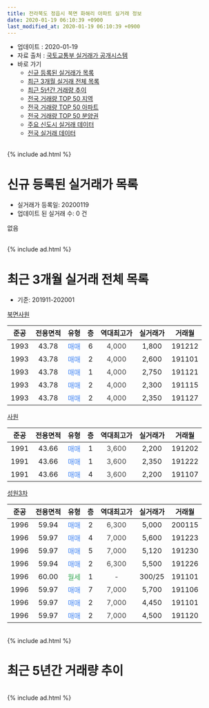```yaml
---
title: 전라북도 정읍시 북면 화해리 아파트 실거래 정보
date: 2020-01-19 06:10:39 +0900
last_modified_at: 2020-01-19 06:10:39 +0900
---
```


* 업데이트 : 2020-01-19
* 자료 출처 : [국토교통부 실거래가 공개시스템](http://rt.molit.go.kr)
* 바로 가기
    * [신규 등록된 실거래가 목록](#신규-등록된-실거래가-목록)
    * [최근 3개월 실거래 전체 목록](#최근-3개월-실거래-전체-목록)
    * [최근 5년간 거래량 추이](#최근-5년간-거래량-추이)
    * [전국 거래량 TOP 50 지역](https://apt-info.github.io/apt-trade-info/최근-3개월-전국에서-가장-거래가-많이-발생한-지역)
    * [전국 거래량 TOP 50 아파트](https://apt-info.github.io/apt-trade-info/최근-3개월-전국에서-가장-거래가-많이-발생한-아파트)
    * [전국 거래량 TOP 50 분양권](https://apt-info.github.io/apt-trade-info/최근-3개월-전국에서-가장-거래가-많이-발생한-분양권)
    * [주요 신도시 실거래 데이터](https://apt-info.github.io/apt-trade-info/주요-신도시)
    * [전국 실거래 데이터](https://apt-info.github.io/apt-trade-info/전국)
<br>
{% include ad.html %}
<br>

# 신규 등록된 실거래가 목록
* 실거래가 등록일: 20200119
* 업데이트 된 실거래 수: 0 건

없음

<br>
{% include ad.html %}
<br>

# 최근 3개월 실거래 전체 목록
* 기준: 201911-202001


[북면사원](https://search.naver.com/search.naver?query=%EC%A0%84%EB%9D%BC%EB%B6%81%EB%8F%84+%EC%A0%95%EC%9D%8D%EC%8B%9C+%EB%B6%81%EB%A9%B4+%ED%99%94%ED%95%B4%EB%A6%AC+%EB%B6%81%EB%A9%B4%EC%82%AC%EC%9B%90)

|준공|전용면적|유형|층|역대최고가|실거래가|거래월|
|:---:|:---:|:---:|:---:|:---:|:---:|:---:|
|1993|43.78|<span style="color:#4285f3">매매</span>|6|<span style="color:#444444">4,000</span>|1,800|191212|
|1993|43.78|<span style="color:#4285f3">매매</span>|2|<span style="color:#444444">4,000</span>|2,600|191101|
|1993|43.78|<span style="color:#4285f3">매매</span>|1|<span style="color:#444444">4,000</span>|2,750|191121|
|1993|43.78|<span style="color:#4285f3">매매</span>|2|<span style="color:#444444">4,000</span>|2,300|191115|
|1993|43.78|<span style="color:#4285f3">매매</span>|2|<span style="color:#444444">4,000</span>|2,350|191127|

[사원](https://search.naver.com/search.naver?query=%EC%A0%84%EB%9D%BC%EB%B6%81%EB%8F%84+%EC%A0%95%EC%9D%8D%EC%8B%9C+%EB%B6%81%EB%A9%B4+%ED%99%94%ED%95%B4%EB%A6%AC+%EC%82%AC%EC%9B%90)

|준공|전용면적|유형|층|역대최고가|실거래가|거래월|
|:---:|:---:|:---:|:---:|:---:|:---:|:---:|
|1991|43.66|<span style="color:#4285f3">매매</span>|1|<span style="color:#444444">3,600</span>|2,200|191202|
|1991|43.66|<span style="color:#4285f3">매매</span>|1|<span style="color:#444444">3,600</span>|2,350|191222|
|1991|43.66|<span style="color:#4285f3">매매</span>|4|<span style="color:#444444">3,600</span>|2,200|191107|

[성원3차](https://search.naver.com/search.naver?query=%EC%A0%84%EB%9D%BC%EB%B6%81%EB%8F%84+%EC%A0%95%EC%9D%8D%EC%8B%9C+%EB%B6%81%EB%A9%B4+%ED%99%94%ED%95%B4%EB%A6%AC+%EC%84%B1%EC%9B%903%EC%B0%A8)

|준공|전용면적|유형|층|역대최고가|실거래가|거래월|
|:---:|:---:|:---:|:---:|:---:|:---:|:---:|
|1996|59.94|<span style="color:#4285f3">매매</span>|2|<span style="color:#444444">6,300</span>|5,000|200115|
|1996|59.97|<span style="color:#4285f3">매매</span>|4|<span style="color:#444444">7,000</span>|5,600|191223|
|1996|59.97|<span style="color:#4285f3">매매</span>|5|<span style="color:#444444">7,000</span>|5,120|191230|
|1996|59.94|<span style="color:#4285f3">매매</span>|2|<span style="color:#444444">6,300</span>|5,500|191226|
|1996|60.00|<span style="color:#34a853">월세</span>|1|<span style="color:#444444">-</span>|300/25|191101|
|1996|59.97|<span style="color:#4285f3">매매</span>|7|<span style="color:#444444">7,000</span>|5,700|191106|
|1996|59.97|<span style="color:#4285f3">매매</span>|2|<span style="color:#444444">7,000</span>|4,450|191101|
|1996|59.97|<span style="color:#4285f3">매매</span>|2|<span style="color:#444444">7,000</span>|4,500|191120|


<br>
{% include ad.html %}
<br>

# 최근 5년간 거래량 추이


<div style="width:100%;">
    <canvas id="deal_progress" height="200"></canvas>
</div>

<script>
new Chart(document.getElementById("deal_progress"), {
    type: 'line',
    data: {
        labels: ['201501','201502','201503','201504','201505','201506','201507','201508','201509','201510','201511','201512','201601','201602','201603','201604','201605','201606','201607','201608','201609','201610','201611','201612','201701','201702','201703','201704','201705','201706','201707','201708','201709','201710','201711','201712','201801','201802','201803','201804','201805','201806','201807','201808','201809','201810','201811','201812','201901','201902','201903','201904','201905','201906','201907','201908','201909','201910','201911','201912','202001'],
        datasets: [{
            label: '매매',
            pointRadius: 1,
            data: [2, 1, 6, 3, 6, 6, 1, 6, 2, 3, 5, 4, 5, 7, 2, 6, 1, 7, 5, 0, 7, 5, 2, 0, 2, 6, 3, 7, 5, 3, 4, 2, 1, 4, 1, 4, 0, 0, 1, 4, 4, 4, 4, 1, 5, 5, 3, 4, 2, 0, 5, 1, 3, 5, 8, 5, 1, 3, 8, 6, 1],
            borderColor: "rgba(255, 201, 14, 1)",
            backgroundColor: "rgba(255, 201, 14, 0.5)",
            fill: false,
            lineTension: 0
        },{
            label: '전월세',
            pointRadius: 1,
            data: [0, 2, 2, 0, 3, 1, 2, 1, 1, 1, 0, 2, 2, 1, 0, 1, 1, 0, 0, 1, 0, 1, 1, 1, 0, 1, 1, 1, 0, 1, 2, 0, 0, 0, 0, 0, 0, 0, 2, 0, 1, 2, 0, 2, 1, 0, 0, 0, 2, 0, 0, 2, 0, 1, 0, 1, 0, 0, 1, 0, 0],
            borderColor: "rgba(0, 141, 185, 1)",
            backgroundColor: "rgba(0, 141, 185, 0.5)",
            fill: false,
            lineTension: 0
        }
        ]
    },
    options: {
        responsive: true,
        title: {
            display: false
        },
        tooltips: {
            mode: 'index',
            intersect: false
        },
        hover: {
            mode: 'nearest',
            intersect: true
        },
        scales: {
            xAxes: [{
                display: true,
                scaleLabel: {
                    display: true,
                    labelString: '년/월'
                }
            }],
            yAxes: [{
                display: true,
                ticks: {
                    suggestedMin: 0,
                },
                scaleLabel: {
                    display: true,
                    labelString: '실거래 수'
                }
            }]
        }
    }
});

</script>


<br>
{% include ad.html %}
<br>


